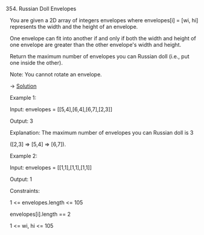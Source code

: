 354. Russian Doll Envelopes

You are given a 2D array of integers envelopes where envelopes[i] = [wi, hi] represents the width and the height of an envelope.

One envelope can fit into another if and only if both the width and height of one envelope are greater than the other envelope's width and height.

Return the maximum number of envelopes you can Russian doll (i.e., put one inside the other).

Note: You cannot rotate an envelope.

-> [Solution](./solution.cpp)

Example 1:

Input: envelopes = [[5,4],[6,4],[6,7],[2,3]]

Output: 3

Explanation: The maximum number of envelopes you can Russian doll is 3 

([2,3] => [5,4] => [6,7]).

Example 2:

Input: envelopes = [[1,1],[1,1],[1,1]]

Output: 1
 

Constraints:

1 <= envelopes.length <= 105

envelopes[i].length == 2

1 <= wi, hi <= 105
